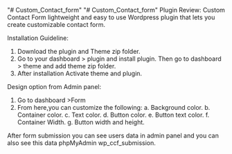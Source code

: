 "# Custom_Contact_form" 
"# Custom_Contact_form" 
Plugin Review:
Custom Contact Form lightweight and easy to use  Wordpress plugin that lets you create customizable contact form.

Installation Guideline:

1. Download the plugin and Theme zip folder.
2. Go to your dashboard > plugin and install plugin. Then go to dashboard > theme and add theme zip folder.
3.  After installation Activate theme and plugin.

Design option from Admin panel:

1. Go to dashboard >Form
2. From here,you can customize  the following:
   a. Background color.
   b. Container color.
   c. Text color.
   d. Button color.
   e. Button text color.
   f. Container Width.
   g. Button width and height.

After form submission you can see users data in admin panel and you can also see this data phpMyAdmin wp_ccf_submission.
